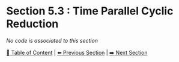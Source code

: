 # Section 5.3 : Time Parallel Cyclic Reduction

_No code is associated to this section_

[:book: Table of Content](../../README.md) | [:arrow_left: Previous Section](../sec5.2/README.md) | [:arrow_right: Next Section](../sec5.4/README.md)